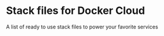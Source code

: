 # Stack files for Docker Cloud

A list of ready to use stack files to power your favorite services


